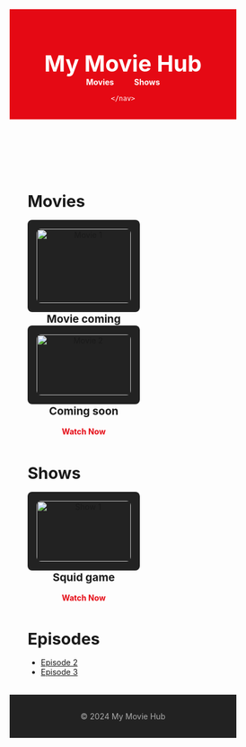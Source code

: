 <!DOCTYPE html>
<html lang="en">
<head>
  <meta charset="UTF-8">
  <meta name="viewport" content="width=device-width, initial-scale=1.0">
  <title>My Movie Hub</title>
  <style>
    /* Basic reset */
    * {
      margin: 0;
      padding: 0;
      box-sizing: border-box;
    }

    /* Body styling */
    body {
      font-family: Arial, sans-serif;
      background-color: #141414;
      color: white;
      line-height: 1.6;
    }

    /* Header styling */
    header {
      background-color: #e50914;
      color: white;
      padding: 1rem 2rem;
      text-align: center;
    }

    header h1 {
      font-size: 2.5rem;
    }

    header nav a {
      margin: 0 1rem;
      color: white;
      text-decoration: none;
      font-weight: bold;
    }

    header nav a:hover {
      text-decoration: underline;
    }

    /* Section styling */
    .section {
      padding: 2rem;
    }

    .section h2 {
      font-size: 1.8rem;
      margin-bottom: 1rem;
    }

    /* Grid layout for cards */
    .grid {
      display: flex;
      gap: 1.5rem;
      flex-wrap: wrap;
    }

    .card {
      background-color: #222;
      padding: 1rem;
      border-radius: 8px;
      text-align: center;
      width: 200px;
    }

    .card img {
      width: 100%;
      border-radius: 8px;
    }

    .card h3 {
      font-size: 1.2rem;
      margin: 1rem 0;
    }

    .card a {
      color: #e50914;
      text-decoration: none;
      font-weight: bold;
    }

    .card a:hover {
      text-decoration: underline;
    }

    /* Footer styling */
    footer {
      text-align: center;
      padding: 1rem 0;
      background-color: #222;
      color: #aaa;
    }
  </style>
</head>
<body>
  <header>
    <h1>My Movie Hub</h1>
    <nav>
      <a href="#movies">Movies</a>
      <a href="#shows">Shows</a>
  
    </nav>
  </header>
  <main>
    <section id="movies" class="section">
      <h2>Movies</h2>
      <div class="grid">
        <div class="card">
          <img src="https://via.placeholder.com/200x300" alt="Movie 1">
          <h3>Movie coming soon</h3>
          <p><a href="#">Watch Now</a></p>
        </div>
        <div class="card">
          <img src="https://via.placeholder.com/200x300" alt="Movie 2">
          <h3>Coming soon</h3>
          <p><a href="#">Watch Now</a></p>
        </div>
      </div>
    </section>
    <section id="shows" class="section">
      <h2>Shows</h2>
      <div class="grid">
        <div class="card">
          <img src="https://via.placeholder.com/200x300" alt="Show 1">
          <h3>Squid game</h3>
          <p><a href="#">Watch Now</a></p>
        </div>
      </div>
    </section>
    <section id="episodes" class="section">
      <h2>Episodes</h2>
      <ul>
        <li><a href="[(https://6wyav2r9i6j.premilkyway.com/hls2/01/07576/zatj4n16xpnm_,l,n,h,.urlset/master.m3u8?t=elkXkuPc20oXXumS5oc0AYJOusFcoqbsP3d1mVxqW-0&s=1735212295&e=129600&f=37883180&srv=js4BwLKgfmTMJmVh&i=0.0&sp=500&p1=js4BwLKgfmTMJmVh&p2=js4BwLKgfmTMJmVh&asn=27176)]>Episode 1</a></li>
        <li><a href="#">Episode 2</a></li>
        <li><a href="#">Episode 3</a></li>
      </ul>
    </section>
  </main>
  <footer>
    <p>&copy; 2024 My Movie Hub</p>
  </footer>
</body>
</html>
